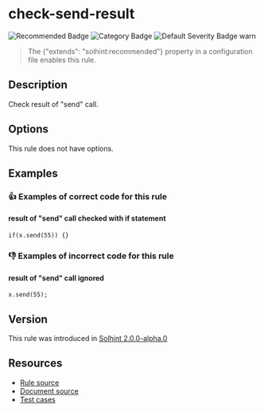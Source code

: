 <!---
This is a dynamically generated file. Do not edit manually.
date:        Sat, 24 Aug 2019 01:45:09 GMT
author:      "Peter Chung <touhonoob@gmail.com>"
--->

# check-send-result
![Recommended Badge](https://img.shields.io/badge/-Recommended-brightgreen)
![Category Badge](https://img.shields.io/badge/-Security%20Rules-informational)
![Default Severity Badge warn](https://img.shields.io/badge/Default%20Severity-warn-yellow)
> The {"extends": "solhint:recommended"} property in a configuration file enables this rule.


## Description
Check result of "send" call.

## Options
This rule does not have options.

## Examples
### 👍 Examples of **correct** code for this rule

#### result of "send" call checked with if statement

```solidity
if(x.send(55)) {}
```

### 👎 Examples of **incorrect** code for this rule

#### result of "send" call ignored

```solidity
x.send(55);
```

## Version
This rule was introduced in [Solhint 2.0.0-alpha.0](https://github.com/protofire/solhint/tree/v2.0.0-alpha.0)

## Resources
- [Rule source](https://github.com/protofire/solhint/tree/master/lib/rules/security/check-send-result.js)
- [Document source](https://github.com/protofire/solhint/tree/master/docs/rules/security/check-send-result.md)
- [Test cases](https://github.com/protofire/solhint/tree/master/test/rules/security/check-send-result.js)

